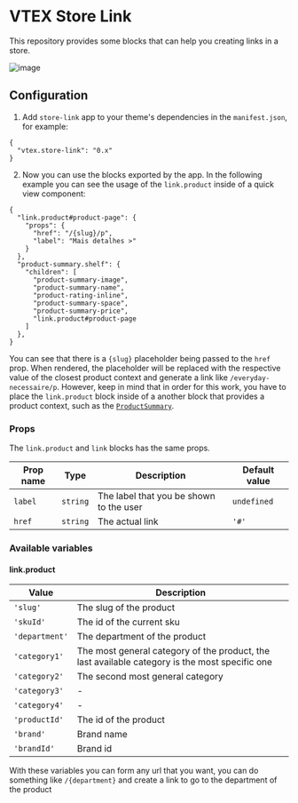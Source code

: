 # VTEX Store Link

This repository provides some blocks that can help you creating links in a store.

![image](https://user-images.githubusercontent.com/8517023/73387868-f1b36f80-42af-11ea-8e24-3045d2c819b4.png)

## Configuration

1. Add `store-link` app to your theme's dependencies in the `manifest.json`, for example:

```jsonc
{
  "vtex.store-link": "0.x"
}
```

2. Now you can use the blocks exported by the app. In the following example you can see the usage of the `link.product` inside of a quick view component:

```jsonc
{
  "link.product#product-page": {
    "props": {
      "href": "/{slug}/p",
      "label": "Mais detalhes >"
    }
  },
  "product-summary.shelf": {
    "children": [
      "product-summary-image",
      "product-summary-name",
      "product-rating-inline",
      "product-summary-space",
      "product-summary-price",
      "link.product#product-page
    ]
  },
}
```

You can see that there is a `{slug}` placeholder being passed to the `href` prop. When rendered, the placeholder will be replaced with the respective value of the closest product context and generate a link like `/everyday-necessaire/p`. However, keep in mind that in order for this work, you have to place the `link.product` block inside of a another block that provides a product context, such as the [`ProductSummary`](https://vtex.io/docs/components/product/vtex.product-summary).

### Props

The `link.product` and `link` blocks has the same props.

| Prop name | Type     | Description                             | Default value |
| --------- | -------- | --------------------------------------- | ------------- |
| `label`   | `string` | The label that you be shown to the user | `undefined`   |
| `href`    | `string` | The actual link                         | `'#'`         |

### Available variables

#### link.product

| Value          | Description                                                                                    |
| -------------- | ---------------------------------------------------------------------------------------------- |
| `'slug'`       | The slug of the product                                                                        |
| `'skuId'`      | The id of the current sku                                                                      |
| `'department'` | The department of the product                                                                  |
| `'category1'`  | The most general category of the product, the last available category is the most specific one |
| `'category2'`  | The second most general category                                                               |
| `'category3'`  | -                                                                                              |
| `'category4'`  | -                                                                                              |
| `'productId'`  | The id of the product                                                                          |
| `'brand'`      | Brand name                                                                                     |
| `'brandId'`    | Brand id                                                                                       |

With these variables you can form any url that you want, you can do something like `/{department}` and create a link to go to the department of the product
